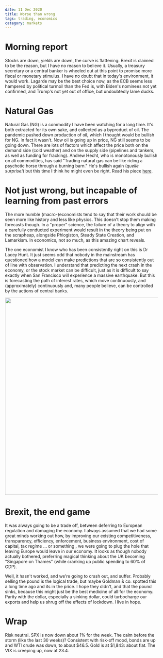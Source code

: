 ```yaml
---
date: 11 Dec 2020
title: Worse than wrong
tags: trading, economics
category: markets
---
```


# Morning report

Stocks are down, yields are down, the curve is flattening.
Brexit is claimed to be the reason, but I have no reason to believe it.
Usually, a treasury secretary or a central banker is wheeled out at this point to promise more fiscal or monetary stimulus.
I have no doubt that in today's environment, it would work.
Lagarde may be the best choice now, as the ECB seems less hampered by political turmoil than the Fed is, with Biden's nominees not yet confirmed, and Trump's not yet out of office, but undoubtedly lame ducks.

# Natural Gas

Natural Gas (NG) is a commodity I have been watching for a long time. 
It's both extracted for its own sake, and collected as a byproduct of oil.
The pandemic pushed down production of oil, which I thought would be bullish for NG.
In fact it wasn't. 
Now oil is going up in price, NG still seems to be going down.
There are lots of factors which affect the price both on the demand side (cold weather) and on the supply side (pipelines and tankers, as well as funding for fracking).
Andrew Hecht, who is monotonously bullish on all commodities, has said "Trading natural gas can be like riding a psychotic horse through a burning barn."
He's bullish again (*quelle surprise!*) but this time I think he might even be right.
Read his piece [here](https://seekingalpha.com/article/4394255-ugly-natural-gas-market-leads-to-bullish-reversal).

# Not just wrong, but incapable of learning from past errors

The more humble (macro-)economists tend to say that their work should be seen more like history and less like physics. 
This doesn't stop them making forecasts though. 
In a "proper" science, the failure of a theory to align with a carefully conducted experiment would result in the theory being put on the scrapheap, alongside Phlogiston, Steady State Creation, and Lamarkism. In economics, not so much, as this amazing chart reveals.

The one economist I know who has been consistently right on this is Dr Lacey Hunt. 
It just seems odd that nobody in the mainstream has questioned how a model can make predictions that are so consistently out of line with observation.
I understand that predicting the next crash in the economy, or the stock market can be difficult, just as it is difficult to say exactly when San Francisco will experience a massive earthquake. But this is forecasting the path of interest rates, which move continuously, and (approximately) continuously and, many people believe, can be controlled by the actions of central banks.

<img src="https://thesoundingline.com/wp-content/uploads/2020/12/survey-of-professional-forecasters-on-10-year-treasury-yields.jpg" width=650px />

# Brexit, the end game

It was always going to be a trade off, between deferring to European regulation and damaging the economy.
I always assumed that we had some great minds working out how, by improving our existing competitiveness, transparency, efficiency, enforcement, business environment, cost of capital, tax regime ... or something , we were going to plug the hole that leaving Europe would leave in our economy.
It looks as though nobody actually bothered, preferring magical thinking about the UK becoming "Singapore on Thames" (while cranking up public spending to 60% of GDP). 

Well, it hasn't worked, and we're going to crash out, and suffer. Probably selling the pound is the logical trade, but maybe Goldman & co. spotted this a long time ago and its in the price. I hope they didn't, and that the pound sinks, because this might just be the best medicine of all for the economy. Parity with the dollar, especially a sinking dollar, could turbocharge our exports and help us shrug off the effects of lockdown. I live in hope. 

# Wrap

Risk neutral. SPX is now down about 1% for the week. The calm before the storm (like the last 30 weeks)?
Consistent with risk-off mood, bonds are up and WTI crude was down, to about $46.5. 
Gold is at $1,843: about flat. The VIX is creeping up, now at 23.4.

